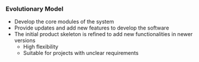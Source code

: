 ### Evolutionary Model
- Develop the core modules of the system
- Provide updates and add new features to develop the software
- The initial product skeleton is refined to add new functionalities in newer versions
	- High flexibility
	- Suitable for projects with unclear requirements